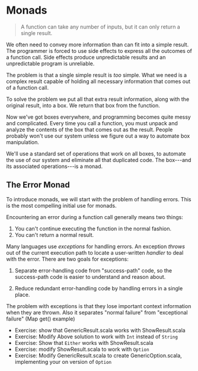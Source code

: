 # Monads

> A function can take any number of inputs, but it can only return a single result.

We often need to convey more information than can fit into a simple result.
The programmer is forced to use side effects to express all the outcomes of a function call.
Side effects produce unpredictable results and an unpredictable program is unreliable.

The problem is that a single simple result is *too* simple.
What we need is a complex result capable of holding all necessary information that comes out of a function call.

To solve the problem we put all that extra result information, along with the original result, into a box.
We return that box from the function.

Now we've got boxes everywhere, and programming becomes quite messy and complicated.
Every time you call a function, you must unpack and analyze the contents of the box that comes out as the result.
People probably won't use our system unless we figure out a way to automate box manipulation.

We'll use a standard set of operations that work on all boxes, to automate the use of our system and eliminate all that duplicated code.
The box---and its associated operations---is a monad.

## The Error Monad

To introduce monads, we will start with the problem of handling errors.
This is the most compelling initial use for monads.

Encountering an error during a function call generally means two things:

1. You can't continue executing the function in the normal fashion.
2. You can't return a normal result.

Many languages use *exceptions* for handling errors.
An exception *throws* out of the current execution path to locate a user-written *handler* to deal with the error.
There are two goals for exceptions:

1. Separate error-handling code from "success-path" code, so the success-path code is easier to understand and reason about.

2. Reduce redundant error-handling code by handling errors in a single place.

The problem with exceptions is that they lose important context information when they are thrown.
Also it separates "normal failure" from "exceptional failure" (Map get() example)

- Exercise: show that GenericResult.scala works with ShowResult.scala
- Exercise: Modify Above solution to work with `Int` instead of `String`
- Exercise: Show that `Either` works with ShowResult.scala
- Exercise: modify ShowResult.scala to work with `Option`
- Exercise: Modify GenericResult.scala to create GenericOption.scala, implementing your on version of `Option`
